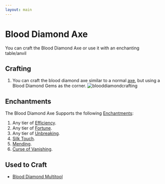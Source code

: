 ```yaml
---
layout: main
---
```


# Blood Diamond Axe

You can craft the Blood Diamond Axe or use it with an enchanting table/anvil

## Crafting

1) You can craft the blood diamond axe similar to a normal [axe](minecraft.gamepedia.com/Axe), but using a Blood Diamond Gems as the corner.
![blooddiamondcrafting](https://t.gyazo.com/teams/chew/ec3dd493de6029dab2eb5f5bddb45a28.png)

## Enchantments

The Blood Diamond Axe Supports the following [Enchantments](http://minecraft.gamepedia.com/Enchanting):
1) Any tier of [Efficiency](http://minecraft.gamepedia.com/Enchanting#Efficiency).
2) Any tier of [Fortune](http://minecraft.gamepedia.com/Enchanting#Fortune).
3) Any tier of [Unbreaking](http://minecraft.gamepedia.com/Enchanting#Unbreaking).
4) [Silk Touch](http://minecraft.gamepedia.com/Enchanting#Silk_Touch).
5) [Mending](http://minecraft.gamepedia.com/Enchanting#Mending).
6) [Curse of Vanishing](http://minecraft.gamepedia.com/Enchanting#Curse_of_Vanishing).

## Used to Craft

- [Blood Diamond Multitool](https://teamcstudios.github.io/CStudiosMod/wiki/blooddiamondmultitool)
